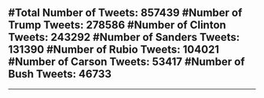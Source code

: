 #Total Number of Tweets: 857439 
#Number of Trump Tweets: 278586
#Number of Clinton Tweets: 243292
#Number of Sanders Tweets: 131390
#Number of Rubio Tweets: 104021
#Number of Carson Tweets: 53417
#Number of Bush Tweets: 46733
---
---
